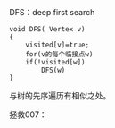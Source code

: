 DFS：deep first search

```
void DFS( Vertex v)
{
    visited[v]=true;
    for(v的每个临接点w)
    if(!visited[w])
        DFS(w)
}
```

与树的先序遍历有相似之处。

拯救007：

